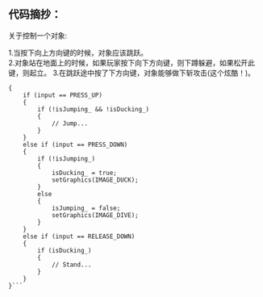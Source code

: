 代码摘抄： 
--

关于控制一个对象:  

1.当按下向上方向键的时候，对象应该跳跃。  
2.对象站在地面上的时候，如果玩家按下向下方向键，则下蹲躲避，如果松开此键，则起立。
3.在跳跃途中按了下方向键，对象能够做下斩攻击(这个炫酷！)。

```void Heroine::handleInput(Input input)
{
	if (input == PRESS_UP)
	{
		if (!isJumping_ && !isDucking_)
		{
			// Jump...
		}
	}
	else if (input == PRESS_DOWN)
	{
		if (!isJumping_)
		{
			isDucking_ = true;
			setGraphics(IMAGE_DUCK);
		}
		else
		{
			isJumping_ = false;
			setGraphics(IMAGE_DIVE);
		}
	}
	else if (input == RELEASE_DOWN)
	{
		if (isDucking_)
		{
			// Stand...
		}
	}
}```
